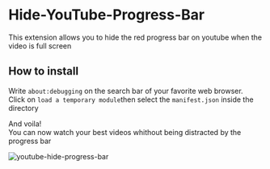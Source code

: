 # Hide-YouTube-Progress-Bar

This extension allows you to hide the red progress bar on youtube when the video is full screen  

## How to install
Write `about:debugging` on the search bar of your favorite web browser.  
Click on `load a temporary module`then select the `manifest.json` inside the directory

And voila!  
You can now watch your best videos whithout being distracted by the progress bar  

![youtube-hide-progress-bar](https://user-images.githubusercontent.com/23666365/202707404-ae69b3d3-473a-46a3-8aaa-a6b8cb56cbde.png)
